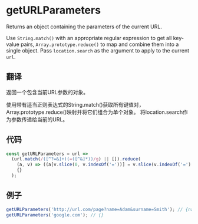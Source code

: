# getURLParameters

Returns an object containing the parameters of the current URL.

Use `String.match()` with an appropriate regular expression to get all key-value pairs, `Array.prototype.reduce()` to map and combine them into a single object.
Pass `location.search` as the argument to apply to the current `url`.

## 翻译

返回一个包含当前URL参数的对象。

使用带有适当正则表达式的String.match()获取所有键值对，Array.prototype.reduce()映射并将它们组合为单个对象。
将location.search作为参数传递给当前的URL。

## 代码

```js
const getURLParameters = url =>
  (url.match(/([^?=&]+)(=([^&]*))/g) || []).reduce(
    (a, v) => ((a[v.slice(0, v.indexOf('='))] = v.slice(v.indexOf('=') + 1)), a),
    {}
  );
```

## 例子

```js
getURLParameters('http://url.com/page?name=Adam&surname=Smith'); // {name: 'Adam', surname: 'Smith'}
getURLParameters('google.com'); // {}
```
